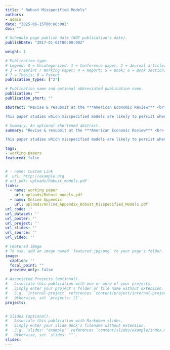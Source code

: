 ```yaml
---
title: " Robust Misspecified Models"
authors:
- admin
date: "2025-06-15T00:00:00Z"
doi: ""

# Schedule page publish date (NOT publication's date).
publishDate: "2017-01-01T00:00:00Z"

weight: 1 

# Publication type.
# Legend: 0 = Uncategorized; 1 = Conference paper; 2 = Journal article;
# 3 = Preprint / Working Paper; 4 = Report; 5 = Book; 6 = Book section;
# 7 = Thesis; 8 = Patent
publication_types: ["2"]

# Publication name and optional abbreviated publication name.
publication: ""
publication_short: ""

abstract: "Revise & resubmit at the ***American Economic Review*** <br>  

This paper studies which misspecified models are likely to persist when decision-makers compare them with competing models. The main result characterizes such models based on two features that can be derived from primitives: the model's asymptotic accuracy in predicting the equilibrium distribution of observed outcomes and the “tightness” of the prior around such equilibria. Misspecified models can be robust, persisting against any arbitrary competing model---including the true model---despite decision-makers observing an infinite amount of data. Moreover, simple misspecified models equipped with entrenched priors can be more robust than complex correctly specified models."

# Summary. An optional shortened abstract.
summary: "Revise & resubmit at the ***American Economic Review*** <br>  

This paper studies which misspecified models are likely to persist when decision-makers compare them with competing models. The main result characterizes such models based on two features that can be derived from primitives: the model's asymptotic accuracy in predicting the equilibrium distribution of observed outcomes and the “tightness” of the prior around such equilibria. Misspecified models can be robust, persisting against any arbitrary competing model---including the true model---despite decision-makers observing an infinite amount of data. Moreover, simple misspecified models equipped with entrenched priors can be more robust than complex correctly specified models."

tags:
- working papers
featured: false


# - name: Custom Link
#  url: http://example.org
# url_pdf: uploads/Robust_models.pdf
links:
  - name: working paper
    url: uploads/Robust_models.pdf
  - name: Online Appendix
    url: uploads/Online_Appendix_Robust_Misspecified_Models.pdf
url_code: ''
url_dataset: ''
url_poster: ''
url_project: ''
url_slides: ''
url_source: ''
url_video: ''

# Featured image
# To use, add an image named `featured.jpg/png` to your page's folder. 
image:
  caption: ''
  focal_point: ""
  preview_only: false

# Associated Projects (optional).
#   Associate this publication with one or more of your projects.
#   Simply enter your project's folder or file name without extension.
#   E.g. `internal-project` references `content/project/internal-project/index.md`.
#   Otherwise, set `projects: []`.
projects:


# Slides (optional).
#   Associate this publication with Markdown slides.
#   Simply enter your slide deck's filename without extension.
#   E.g. `slides: "example"` references `content/slides/example/index.md`.
#   Otherwise, set `slides: ""`.
slides: 
---
```

